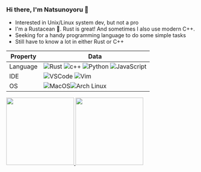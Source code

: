 ### Hi there, I'm Natsunoyoru 👋

- Interested in Unix/Linux system dev, but not a pro
- I'm a Rustacean 🦀. Rust is great! And sometimes I also use modern C++.
- Seeking for a handy programming language to do some simple tasks
- Still have to know a lot in either Rust or C++




Property | Data
--- | --- 
Language | ![Rust](https://img.shields.io/badge/-Rust-000000?style=flat&logo=Rust) ![c++](https://img.shields.io/badge/-C++-00599C?style=flat&logo=C%2B%2B) ![Python](https://img.shields.io/badge/-Python-3776AB?style=flat&logo=Python&logoColor=white) ![JavaScript](https://img.shields.io/badge/-JavaScript-F7DF1E?style=flat&logo=JavaScript&logoColor=black) 
IDE |![VSCode](https://img.shields.io/badge/-Visual%20Studio%20Code-007ACC?style=flat&logo=Visual%20Studio%20Code) ![Vim](https://img.shields.io/badge/-Vim-019733?style=flat&logo=Vim)
OS |![MacOS](https://img.shields.io/badge/-MacOS-000000?style=flat&logo=Apple)![Arch Linux](https://img.shields.io/badge/-Arch%20Linux-1793D1?style=flat&logo=Arch%20Linux&logoColor=white)


<a href="https://github.com/natsunoyoru97">
  <img height="180em" src="https://github-readme-stats.vercel.app/api?username=natsunoyoru97&show_icons=true&theme=tokyonight" />
  <img height="180em" src="https://github-readme-stats.vercel.app/api/top-langs/?username=natsunoyoru97&&layout=compact&exclude_repo=30daysOS_vitality,github-readme-stats,my-resume,hexo-theme-yilia-dracula,natsunoyoru97.github.io&theme=tokyonight" />
</a>
